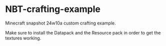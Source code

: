 # NBT-crafting-example
Minecraft snapshot 24w10a custom crafting example.

Make sure to install the Datapack and the Resource pack in order to get the textures working.
